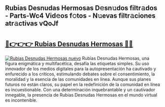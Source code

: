 ## Rubias Desnudas Hermosas D𝚎sn𝚞dos filtr𝚊dos - Parts-Wc4 Vid𝚎os f𝚘tos - N𝚞evas filtr𝚊ciones atr𝚊ctivas vQoJf

# <h2><a href="http://mb3lbe.tromn.icu/?c=Rubias+Desnudas+Hermosas">🔗👉👉👉 Rubias Desnudas Hermosas 🔗🔗</a></h2>

[![Rubias Desnudas Hermosas nuevo](https://i.imgur.com/pEAQMta.gif)](http://mb3lbe.tromn.icu/?c=Rubias+Desnudas+Hermosas)
Rubias Desnudas Hermosas, una figura enigmática y multifacética, desafía las etiquetas simples. Su uso innovador de los medios digitales para la autopresentación ha cautivado y enfurecido a los críticos, estimulando debates sobre el consentimiento, la moralidad y la esencia de las comunidades en línea. Aunque sus planes futuros no están claros, su papel en la redefinición de la comunidad en línea es incuestionable. Con una determinación inquebrantable y un cautivador innegable, la presencia de Rubias Desnudas Hermosas en el mundo virtual es incontenible.
